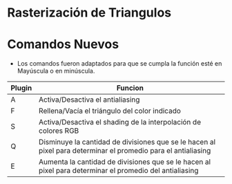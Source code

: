 # Rasterización de Triangulos

# Comandos Nuevos

  - Los comandos fueron adaptados para que se cumpla la función esté en Mayúscula o en minúscula.

| Plugin | Funcion |
| ------ | ------ |
| A | Activa/Desactiva el antialiasing |
| F | Rellena/Vacía el triángulo del color indicado |
| S | Activa/Desactiva el shading de la interpolación de colores RGB |
| Q | Disminuye la cantidad de divisiones que se le hacen al pixel para determinar el promedio para el antialiasing |
| E | Aumenta la cantidad de divisiones que se le hacen al pixel para determinar el promedio del antialiasing |

